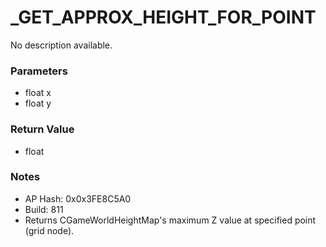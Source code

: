 # _GET_APPROX_HEIGHT_FOR_POINT

No description available.

### Parameters
* float x
* float y

### Return Value
* float

### Notes
* AP Hash: 0x0x3FE8C5A0
* Build: 811
* Returns CGameWorldHeightMap's maximum Z value at specified point (grid node).

